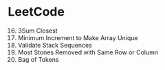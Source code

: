 # LeetCode
16. 3Sum Closest
945. Minimum Increment to Make Array Unique
946. Validate Stack Sequences
947. Most Stones Removed with Same Row or Column
948. Bag of Tokens
